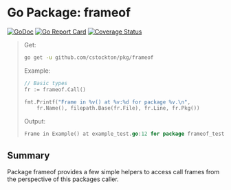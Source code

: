# Go Package: frameof

  [![GoDoc](http://img.shields.io/badge/go-documentation-blue.svg?style=flat-square)](http://godoc.org/github.com/cstockton/pkg/frameof)
  [![Go Report Card](https://goreportcard.com/badge/github.com/cstockton/pkg/frameof?style=flat-square)](https://goreportcard.com/report/github.com/cstockton/pkg/frameof)
  [![Coverage Status](https://img.shields.io/codecov/c/github/cstockton/pkg/frameof/master.svg?style=flat-square)](https://codecov.io/github/cstockton/pkg/frameof?branch=master)

  > Get:
  > ```bash
  > go get -u github.com/cstockton/pkg/frameof
  > ```
  >
  > Example:
  > ```Go
  > // Basic types
  > fr := frameof.Call()
  >
  > fmt.Printf("Frame in %v() at %v:%d for package %v.\n",
  >     fr.Name(), filepath.Base(fr.File), fr.Line, fr.Pkg())
  > ```
  >
  > Output:
  > ```Go
  > Frame in Example() at example_test.go:12 for package frameof_test.
  > ```


## Summary

Package frameof provides a few simple helpers to access call frames from the
perspective of this packages caller.
